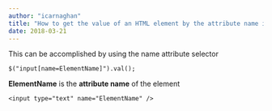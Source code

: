 ```yaml
---
author: "icarnaghan"
title: "How to get the value of an HTML element by the attribute name instead of the attribute id using JQuery"
date: 2018-03-21
---
```


This can be accomplished by using the name attribute selector

```
$("input[name=ElementName]").val();
```

**ElementName** is the **attribute name** of the element

```
<input type="text" name="ElementName" />
```
